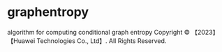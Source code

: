 # graphentropy
algorithm for computing conditional graph entropy
Copyright © 【2023】 【Huawei Technologies Co., Ltd】. All Rights Reserved.
